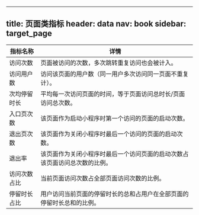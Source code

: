 
---
title: 页面类指标
header: data
nav: book
sidebar: target_page
---

|指标名称|详情|
|--|--|
|	访问次数|	页面被访问的次数，多次跳转重复访问也会被计入。|
|	访问用户数|	访问该页面的用户数（同一用户多次访问同一页面不重复计）。|
|	次均停留时长|	平均每一次访问页面的时间，等于页面访问总时长/页面访问总次数。|
|	入口页次数|	该页面作为启动小程序时第一个访问的页面的启动次数。|
|	退出页次数|	该页面作为关闭小程序时最后一个访问的页面的启动次数。|
|	退出率|	该页面作为关闭小程序时最后一个访问页面的启动次数占该页面访问总次数的比例。|
|	访问次数占比|	当前页面访问次数占全部页面访问次数的比例。|
|	停留时长占比|	用户访问当前页面的停留时长的总和占用户在全部页面的停留时长总和的比例。|
